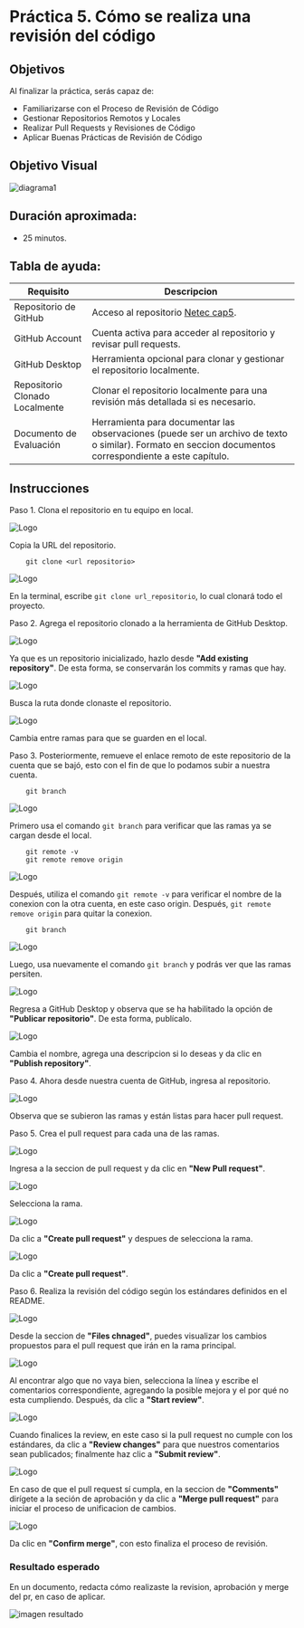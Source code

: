# Práctica 5. Cómo se realiza una revisión del código

## Objetivos
Al finalizar la práctica, serás capaz de:
- Familiarizarse con el Proceso de Revisión de Código
- Gestionar Repositorios Remotos y Locales
- Realizar Pull Requests y Revisiones de Código
- Aplicar Buenas Prácticas de Revisión de Código

## Objetivo Visual 

![diagrama1](../images/cap4/7.png)

## Duración aproximada:
- 25 minutos.

## Tabla de ayuda:

| Requisito | Descripcion|
| --- | --- |
| Repositorio de GitHub | Acceso al repositorio [Netec cap5](https://github.com/mfperdomo09/netec-cap5.git). |
| GitHub Account | Cuenta activa para acceder al repositorio y revisar pull requests. |
| GitHub Desktop | Herramienta opcional para clonar y gestionar el repositorio localmente. |
| Repositorio Clonado Localmente | Clonar el repositorio localmente para una revisión más detallada si es necesario. |
| Documento de Evaluación | Herramienta para documentar las observaciones (puede ser un archivo de texto o similar). Formato en seccion documentos correspondiente a este capítulo. |

## Instrucciones 

Paso 1. Clona el repositorio en tu equipo en local.

![Logo](../images/cap5/21.png)

Copia la URL del repositorio.

        git clone <url repositorio>

![Logo](../images/cap5/1.png)

En la terminal, escribe `git clone url_repositorio`, lo cual clonará todo el proyecto.

Paso 2. Agrega el repositorio clonado a la herramienta de GitHub Desktop.

![Logo](../images/cap5/2.png)

Ya que es un repositorio inicializado, hazlo desde **"Add existing repository"**. De esta forma, se conservarán los commits y ramas que hay.

![Logo](../images/cap5/3.png)

Busca la ruta donde clonaste el repositorio.

![Logo](../images/cap5/4.png)

Cambia entre ramas para que se guarden en el local.

Paso 3. Posteriormente, remueve el enlace remoto de este repositorio de la cuenta que se bajó, esto con el fin de que lo podamos subir a nuestra cuenta.

        git branch

![Logo](../images/cap5/5.png)

Primero usa el comando `git branch` para verificar que las ramas ya se cargan desde el local.

        git remote -v
        git remote remove origin

![Logo](../images/cap5/6.png)

Después, utiliza el comando `git remote -v` para verificar el nombre de la conexion con la otra cuenta, en este caso origin. Después, `git remote remove origin` para quitar la conexion.

        git branch

![Logo](../images/cap5/7.png)

Luego, usa nuevamente el comando `git branch` y podrás ver que las ramas persiten.

![Logo](../images/cap5/8.png)

Regresa a GitHub Desktop y observa que se ha habilitado la opción de **"Publicar repositorio"**. De esta forma, publícalo.

![Logo](../images/cap5/9.png)

Cambia el nombre, agrega una descripcion si lo deseas y da clic en **"Publish repository"**.

Paso 4.  Ahora desde nuestra cuenta de GitHub, ingresa al repositorio.

![Logo](../images/cap5/10.png)

Observa que se subieron las ramas y están listas para hacer pull request.

Paso 5.  Crea el pull request para cada una de las ramas.

![Logo](../images/cap5/11.png)

Ingresa a la seccion de pull request y da clic en **"New Pull request"**.

![Logo](../images/cap5/12.png)

Selecciona la rama.

![Logo](../images/cap5/13.png)

Da clic a **"Create pull request"** y despues de selecciona la rama.

![Logo](../images/cap5/14.png)

Da clic a **"Create pull request"**.


Paso 6. Realiza la revisión del código según los estándares definidos en el README.

![Logo](../images/cap5/15.png)

Desde la seccion de **"Files chnaged"**, puedes visualizar los cambios propuestos para el pull request que irán en la rama principal.

![Logo](../images/cap5/16.png)

Al encontrar algo que no vaya bien, selecciona la línea y escribe el comentarios correspondiente, agregando la posible mejora y el por qué no esta cumpliendo. Después, da clic a **"Start review"**.

![Logo](../images/cap5/17.png)

Cuando finalices la review, en este caso si la pull request no cumple con los estándares, da clic a **"Review changes"** para que nuestros comentarios sean publicados; finalmente haz clic a **"Submit review"**.

![Logo](../images/cap5/18.png)

En caso de que el pull request sí cumpla, en la seccion de **"Comments"** dirígete a la seción de aprobación y da clic a **"Merge pull request"** para iniciar el proceso de unificacion de cambios.

![Logo](../images/cap5/19.png)

Da clic en **"Confirm merge"**, con esto finaliza el proceso de revisión.

### Resultado esperado
En un documento, redacta cómo realizaste la revision, aprobación y merge del pr, en caso de aplicar.

![imagen resultado](../images/cap5/22.png)
